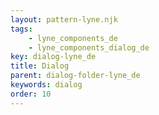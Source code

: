 ```yaml
---
layout: pattern-lyne.njk
tags: 
    - lyne_components_de
    - lyne_components_dialog_de
key: dialog-lyne_de
title: Dialog
parent: dialog-folder-lyne_de
keywords: dialog
order: 10
---
```


